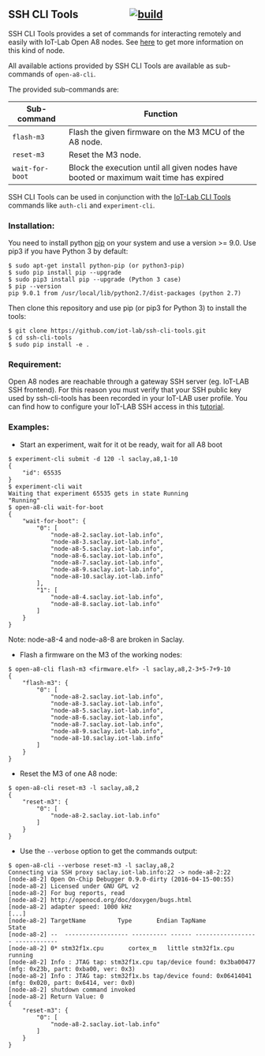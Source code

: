 [build-icon]: https://travis-ci.org/iot-lab/ssh-cli-tools.svg?branch=master
[build-page]: https://travis-ci.org/iot-lab/ssh-cli-tools

## SSH CLI Tools                     [![build][build-icon]][build-page]

SSH CLI Tools provides a set of commands for interacting remotely and easily
with IoT-Lab Open A8 nodes. See [here](https://www.iot-lab.info/hardware/a8/)
to get more information on this kind of node.

All available actions provided by SSH CLI Tools are available as sub-commands
of `open-a8-cli`.

The provided sub-commands are:

| Sub-command  | Function |
| ------------ | -------- |
| `flash-m3`   | Flash the given firmware on the M3 MCU of the A8 node. |
| `reset-m3`   | Reset the M3 node. |
| `wait-for-boot`  | Block the execution until all given nodes have booted or maximum wait time has expired |

SSH CLI Tools can be used in conjunction with the
[IoT-Lab CLI Tools](https://github.com/iot-lab/cli-tools) commands like
`auth-cli` and `experiment-cli`.

### Installation:

You need to install python [pip](https://pip.pypa.io/en/stable/) on your
system and use a version >= 9.0. Use pip3 if you have Python 3 by default:
```
$ sudo apt-get install python-pip (or python3-pip)
$ sudo pip install pip --upgrade
$ sudo pip3 install pip --upgrade (Python 3 case)
$ pip --version
pip 9.0.1 from /usr/local/lib/python2.7/dist-packages (python 2.7)
```

Then clone this repository and use pip (or pip3 for Python 3) to install the tools:
```
$ git clone https://github.com/iot-lab/ssh-cli-tools.git
$ cd ssh-cli-tools
$ sudo pip install -e . 
```
### Requirement:

Open A8 nodes are reachable through a gateway SSH server (eg. IoT-LAB SSH frontend). For this reason you must 
verify that your SSH public key used by ssh-cli-tools has been recorded in your IoT-LAB user profile. You can 
find how to configure your IoT-LAB SSH access in this [tutorial](https://www.iot-lab.info/tutorials/configure-your-ssh-access/). 

### Examples:

* Start an experiment, wait for it ot be ready, wait for all A8 boot
```
$ experiment-cli submit -d 120 -l saclay,a8,1-10
{
    "id": 65535
}
$ experiment-cli wait
Waiting that experiment 65535 gets in state Running
"Running"
$ open-a8-cli wait-for-boot
{
    "wait-for-boot": {
        "0": [
            "node-a8-2.saclay.iot-lab.info",
            "node-a8-3.saclay.iot-lab.info",
            "node-a8-5.saclay.iot-lab.info",
            "node-a8-6.saclay.iot-lab.info",
            "node-a8-7.saclay.iot-lab.info",
            "node-a8-9.saclay.iot-lab.info",
            "node-a8-10.saclay.iot-lab.info"
        ],
        "1": [
            "node-a8-4.saclay.iot-lab.info",
            "node-a8-8.saclay.iot-lab.info"
        ]
    }
}
```
Note: node-a8-4 and node-a8-8 are broken in Saclay.
* Flash a firmware on the M3 of the working nodes:
```
$ open-a8-cli flash-m3 <firmware.elf> -l saclay,a8,2-3+5-7+9-10
{
    "flash-m3": {
        "0": [
            "node-a8-2.saclay.iot-lab.info",
            "node-a8-3.saclay.iot-lab.info",
            "node-a8-5.saclay.iot-lab.info",
            "node-a8-6.saclay.iot-lab.info",
            "node-a8-7.saclay.iot-lab.info",
            "node-a8-9.saclay.iot-lab.info",
            "node-a8-10.saclay.iot-lab.info"
        ]
    }
}
```
* Reset the M3 of one A8 node:
```
$ open-a8-cli reset-m3 -l saclay,a8,2
{
    "reset-m3": {
        "0": [
            "node-a8-2.saclay.iot-lab.info"
        ]
    }
}
```
* Use the `--verbose` option to get the commands output:
```
$ open-a8-cli --verbose reset-m3 -l saclay,a8,2
Connecting via SSH proxy saclay.iot-lab.info:22 -> node-a8-2:22
[node-a8-2]	Open On-Chip Debugger 0.9.0-dirty (2016-04-15-00:55)
[node-a8-2]	Licensed under GNU GPL v2
[node-a8-2]	For bug reports, read
[node-a8-2]	http://openocd.org/doc/doxygen/bugs.html
[node-a8-2]	adapter speed: 1000 kHz
[...]
[node-a8-2]	TargetName         Type       Endian TapName            State
[node-a8-2]	--  ------------------ ---------- ------ ------------------ ------------
[node-a8-2]	0* stm32f1x.cpu       cortex_m   little stm32f1x.cpu       running
[node-a8-2]	Info : JTAG tap: stm32f1x.cpu tap/device found: 0x3ba00477 (mfg: 0x23b, part: 0xba00, ver: 0x3)
[node-a8-2]	Info : JTAG tap: stm32f1x.bs tap/device found: 0x06414041 (mfg: 0x020, part: 0x6414, ver: 0x0)
[node-a8-2]	shutdown command invoked
[node-a8-2]	Return Value: 0
{
    "reset-m3": {
        "0": [
            "node-a8-2.saclay.iot-lab.info"
        ]
    }
}
```
